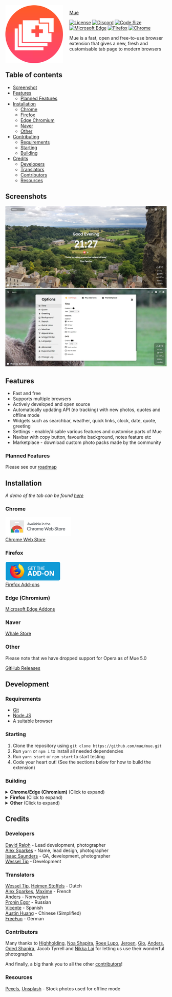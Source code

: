 <img src="https://raw.githubusercontent.com/mue/branding/master/logo/logo_round.png" align="left" width="180px" height="180px"/>
<img align="left" width="0" height="192px" hspace="10"/>

> <a href="https://muetab.com/">Mue</a>

[![License](https://img.shields.io/badge/license-BSD%203-blue?style=flat-square)](/LICENSE) [![Discord](https://img.shields.io/discord/659129207208804381?label=discord&color=7289DA&style=flat-square)](https://discord.gg/zv8C9F8) [![Code Size]( https://img.shields.io/github/languages/code-size/mue/mue?color=green&label=size&style=flat-square)]()
<br>
[![Microsoft Edge](https://img.shields.io/badge/dynamic/json?style=flat-square&label=microsoft%20edge&query=%24.version&url=https%3A%2F%2Fmicrosoftedge.microsoft.com%2Faddons%2Fgetproductdetailsbycrxid%2Faepnglgjfokepefimhbnibfjekidhmja)](https://microsoftedge.microsoft.com/addons/detail/aepnglgjfokepefimhbnibfjekidhmja) [![Firefox](https://img.shields.io/amo/v/mue?label=firefox&style=flat-square)](https://addons.mozilla.org/firefox/addon/mue) [![Chrome](https://img.shields.io/chrome-web-store/v/bngmbednanpcfochchhgbkookpiaiaid?label=chrome&style=flat-square)](https://chrome.google.com/webstore/detail/mue/bngmbednanpcfochchhgbkookpiaiaid)

Mue is a fast, open and free-to-use browser extension that gives a new, fresh and customisable tab page to modern browsers

<br>

## Table of contents
* [Screenshot](#screenshot)
* [Features](#features)
	* [Planned Features](#planned-features)
* [Installation](#installation)
	* [Chrome](#chrome)
	* [Firefox](#firefox)
	* [Edge Chromium](#edge-chromium)
	* [Naver](#naver)
	* [Other](#other)
* [Contributing](#development)
	* [Requirements](#requirements)
	* [Starting](#starting)
	* [Building](#building)
* [Credits](#credits)
	* [Developers](#developers)
	* [Translators](#translators)
  * [Contributors](#contributors)
  * [Resources](#resources)
## Screenshots
![Screenshot](assets/screenshot.webp)
![Settings Modal](assets/screenshot2.webp)

## Features
* Fast and free
* Supports multiple browsers
* Actively developed and open source
* Automatically updating API (no tracking) with new photos, quotes and offline mode
* Widgets such as searchbar, weather, quick links, clock, date, quote, greeting
* Settings - enable/disable various features and customise parts of Mue
* Navbar with copy button, favourite background, notes feature etc
* Marketplace - download custom photo packs made by the community

### Planned Features
Please see our [roadmap](https://github.com/mue/mue/projects)

## Installation
*A demo of the tab can be found [here](https://demo.muetab.com)*
### Chrome
[![Chrome Web Store Logo](assets/chrome.png)](https://chrome.google.com/webstore/detail/mue/bngmbednanpcfochchhgbkookpiaiaid)
<br>
[Chrome Web Store](https://chrome.google.com/webstore/detail/mue/bngmbednanpcfochchhgbkookpiaiaid)

### Firefox
[![Firefox Add-ons Logo](assets/firefox.png)](https://addons.mozilla.org/firefox/addon/mue)
<br>
[Firefox Add-ons](https://addons.mozilla.org/firefox/addon/mue)

### Edge (Chromium)
[Microsoft Edge Addons](https://microsoftedge.microsoft.com/addons/detail/aepnglgjfokepefimhbnibfjekidhmja)

### Naver
[Whale Store](https://store.whale.naver.com/detail/ecllekeilcmicbfkkiknfdddbogibbnc)

### Other
Please note that we have dropped support for Opera as of Mue 5.0

[GitHub Releases](https://github.com/mue/mue/releases)

## Development
### Requirements
  * [Git](https://git-scm.com/)
  * [Node.JS](https://nodejs.org/)
  * A suitable browser
### Starting
  1. Clone the repository using `git clone https://github.com/mue/mue.git`
  2. Run `yarn` or `npm i` to install all needed dependencies
  3. Run `yarn start` or `npm start` to start testing
  4. Code your heart out! (See the sections below for how to build the extension)
### Building
<details>
  <summary><b>Chrome/Edge (Chromium)</b> (Click to expand)</summary>
  <ol>
    <li> <code>yarn run build</code> or <code>npm run build</code>
    <li> <code>yarn run chrome</code> or <code>npm run chrome</code>
    <li> Visit <code>chrome://extensions</code> in Chrome
    <li> Click <b>Load unpacked</b> (Make sure <b>Developer Mode</b> is on)
    <li> Go to the directory containing the built copy of Mue and click <b>ok</b>
    <li> Enjoy your new tab!
  </ol>
</details>
<details>
  <summary><b>Firefox</b> (Click to expand)</summary>
  <ol>
    <li> <code>yarn run build</code> or <code>npm run build</code>
    <li> <code>yarn run firefox</code> or <code>npm run firefox</code>
    <li> Visit <code>about:debugging#addons</code> in Firefox
    <li> Click <b>Load Temporary Add-on</b>
    <li> Go to the directory containing Mue and click on the <b>manifest.json</b>
    <li> Enjoy your new tab!
  </ol>
</details>
<details>
  <summary><b>Other</b> (Click to expand)</summary>
  <i>Note: To get the full new tab experience, set your browser to open the <code>index.html</code> on startup and tab open!</i>
  <ol>
    <li> <code>yarn run build</code> or <code>npm run build</code>
    <li> Open the <code>index.html</code> in your browser
    <li> Enjoy your new tab!
  </ol>
</details>

## Credits
### Developers
[David Ralph](https://github.com/davidjcralph) - Lead development, photographer <br/>
[Alex Sparkes](https://github.com/alexsparkes) - Name, lead design, photographer <br/>
[Isaac Saunders](https://github.com/eartharoid) - QA, development, photographer <br/>
[Wessel Tip](https://github.com/Wessel) - Development <br/>
### Translators
[Wessel Tip](https://github.com/Wessel), [Heimen Stoffels](https://github.com/Vistaus) - Dutch<br/>
[Alex Sparkes](https://github.com/alexsparkes), [Maxime](https://github.com/exiam) - French<br/>
[Anders](https://github.com/FuryingFox) - Norwegian<br/>
[Pronin Egor](https://github.com/MrZillaGold) - Russian<br/>
[Vicente](https://github.com/Vicente015) - Spanish<br/>
[Austin Huang](https://github.com/austinhuang0131) - Chinese (Simplified)<br/>
[FreeFun](https://github.com/xXFreeFunXx) - German<br/>
### Contributors
Many thanks to [Highholding](https://discord.bio/p/highholding), [Noa Shapira](#), [Roee Lupo](https://github.com/RoeeLupo), [Jeroen](#), [Gio](#), [Anders](https://github.com/FuryingFox), [Oded Shapira](https://twitter.com/dondishdev), Jacob Tyrrell and [Nikka Lai](#) for letting us use their wonderful photographs.

And finally, a big thank you to all the other [contributors](https://github.com/mue/mue/graphs/contributors)!
### Resources
[Pexels](https://pexels.com), [Unsplash](https://unsplash.com) - Stock photos used for offline mode
